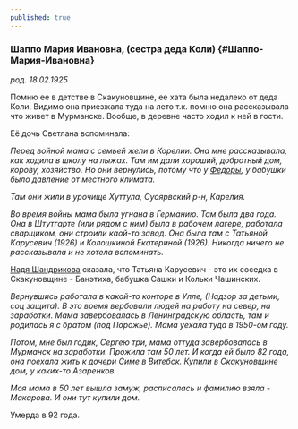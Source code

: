 ```yaml
---
published: true
---
```


### Шаппо Мария Ивановна, (сестра деда Коли) {#Шаппо-Мария-Ивановна}

_род. 18.02.1925_

Помню ее в детстве в Скакуновщине, ее хата была недалеко от деда Коли. 
Видимо она приезжала туда на лето т.к. помню она рассказывала что живет в Мурманске. 
Вообще, в деревне часто ходил к ней в гости.

Её дочь Светлана вспоминала:

_Перед войной мама с семьей жели в Корелии. 
Она мне рассказывала, как ходила в школу на лыжах.
Там им дали хороший, добротный дом, корову, хозяйство.
Но они вернулись, потому что у [Федоры](#Конопелько-Федора-Семёновна), у бабушки было давление от местного климата._

_Там они жили в урочище Хуттула, Суоярвский р-н, Карелия._

_Во время войны мама была угнана в Германию. Там была два года. 
Она в Штутгарте (или рядом с ним) была в рабочем лагере, работала сварщиком, они строили каой-то завод.
Она была там с Татьяной Карусевич (1926) и Колошкиной Екатериной (1926).
Никогда ничего не рассказывала и не хотела вспоминать._

[Надя Шандрикова](#Герцик-Надежда-Николаевна) сказала, что Татьяна Карусевич - это их соседка в Скакуновщине - Банэтиха, бабушка Сашки и Кольки Чашинских.

_Вернувшись работала в какой-то конторе в Улле, (Надзор за детьми, соц защита).
В это время вербовали людей на работу на север, на заработки.
Мама завербовалась в Ленинградскую область, там и родилась я с братом (под Порожье).
Мама уехала туда в 1950-ом году._

_Потом, мне был годик, Сергею три, мама оттуда завербовалась в Мурманск на заработки.
Прожила там 50 лет.
И когда ей было 82 года, она поехала жить к дочери Симе в Витебск.
Купили в Скакуновщине дом, у каких-то Азаренков._

_Моя мама в 50 лет вышла замуж, расписалась и фамилию взяла - Макарова. И они тут купили дом._

Умерда в 92 года.     
        
